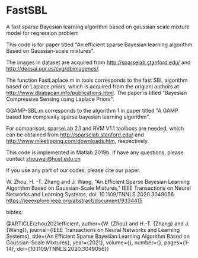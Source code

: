 # FastSBL
A fast sparse Bayesian learning algorithm based on gaussian scale mixture model for regression problem

This code is for paper titled "An efficient sparse Bayesian learning algorithm Based on Gaussian-scale mixtures". 

The images in dataset are acquired from http://sparselab.stanford.edu/ and http://decsai.ugr.es/cvg/dbimagenes/.

The function FastLaplace.m in tools corresponds to the fast SBL algorithm based on Laplace priors, which is acquired from the origianl authors at http://www.dbabacan.info/publications.html. The paper is titled "Bayesian Compressive Sensing using Laplace Priors". 

GGAMP-SBL.m corresponds to the algorithm 1 in paper titled "A GAMP based low complexity sparse bayesian learning algorithm".  

For comparison, sparseLab 2.1 and RVM V1.1 toolboxs are needed, which can be obtained from http://sparselab.stanford.edu/ and http://www.miketipping.com/downloads.htm, respectively. 

This code is implemented in Matlab 2019b. If have any questions, please contact zhouwei@hust.edu.cn

If you use any part of our codes, please cite our paper. 

W. Zhou, H. -T. Zhang and J. Wang, "An Efficient Sparse Bayesian Learning Algorithm Based on Gaussian-Scale Mixtures," IEEE Transactions on Neural Networks and Learning Systems, doi: 10.1109/TNNLS.2020.3049056. https://ieeexplore.ieee.org/abstract/document/9334415
 
 bibtex: 

@ARTICLE{zhou2021efficient,
  author={W. {Zhou} and H.-T. {Zhang} and J. {Wang}},
  journal={IEEE Transactions on Neural Networks and Learning Systems}, 
  title={An Efficient Sparse Bayesian Learning Algorithm Based on Gaussian-Scale Mixtures}, 
  year={2021},
  volume={},
  number={},
  pages={1-14},
  doi={10.1109/TNNLS.2020.3049056}}

